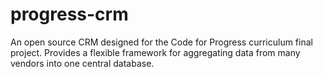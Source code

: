 progress-crm
============

An open source CRM designed for the Code for Progress curriculum final project.  Provides a flexible framework for aggregating data from many vendors into one central database.
